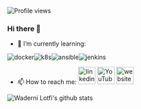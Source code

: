 ![Profile views](https://gpvc.arturio.dev/faudeltn)
### Hi there 👋

- 🌱 I’m currently learning:

![docker](https://camo.githubusercontent.com/0afffc6a4e56c0ba6301ed735c124f534f5ad235/68747470733a2f2f696d672e736869656c64732e696f2f62616467652f646f636b65722532302d2532333064623765642e7376673f267374796c653d666f722d7468652d6261646765266c6f676f3d646f636b6572266c6f676f436f6c6f723d7768697465
)![k8s](https://camo.githubusercontent.com/1e353074ffe417f3c22b6c0a5b0804abf0f01cd4/68747470733a2f2f696d672e736869656c64732e696f2f62616467652f6b756265726e657465732532302d2532333332366365352e7376673f267374796c653d666f722d7468652d6261646765266c6f676f3d6b756265726e65746573266c6f676f436f6c6f723d7768697465
)![ansible](https://camo.githubusercontent.com/82532876739c83ddfa03d96f77708a68d8b45dcb/68747470733a2f2f696d672e736869656c64732e696f2f62616467652f616e7369626c652532302d2532333141313931382e7376673f267374796c653d666f722d7468652d6261646765266c6f676f3d616e7369626c65266c6f676f436f6c6f723d7768697465
)![jenkins](https://camo.githubusercontent.com/48ba51d588576a885e80bd1ee82e0975111991a5/68747470733a2f2f696d672e736869656c64732e696f2f62616467652f6a656e6b696e732532302d2532333243353236332e7376673f267374796c653d666f722d7468652d6261646765266c6f676f3d6a656e6b696e73266c6f676f436f6c6f723d7768697465
)

- 📫 How to reach me:
[<img src='https://cdn.jsdelivr.net/npm/simple-icons@3.0.1/icons/linkedin.svg' alt='linkedin' height='40'>](https://www.linkedin.com/in/lotfiwaderni/)  [<img src='https://cdn.jsdelivr.net/npm/simple-icons@3.0.1/icons/youtube.svg' alt='YouTube' height='40'>](https://www.youtube.com/channel/YallaLabs)  [<img src='https://cdn.jsdelivr.net/npm/simple-icons@3.0.1/icons/icloud.svg' alt='website' height='40'>](https://yallalabs.com)


<!--
[<img src='https://cdn.jsdelivr.net/npm/simple-icons@3.0.1/icons/docker.svg' alt='docker' height='40'>](https://www.docker.com/)  [<img src='https://cdn.jsdelivr.net/npm/simple-icons@3.0.1/icons/kubernetes.svg' alt='kubernetes' height='40'>](https://kubernetes.io/)  [<img src='https://cdn.jsdelivr.net/npm/simple-icons@3.0.1/icons/jenkins.svg' alt='jenkins' height='40'>](https://www.jenkins.io/) 

-->
<!--

---
[![github](https://cloud.githubusercontent.com/assets/17016297/18839843/0e06a67a-83d2-11e6-993a-b35a182500e0.png)][1][![facebook](https://cloud.githubusercontent.com/assets/17016297/18839836/0a06deb4-83d2-11e6-8078-1d0974af0f63.png)][2][![linkedin](https://cloud.githubusercontent.com/assets/17016297/18839848/0fc7e74e-83d2-11e6-8c6a-277fc9d6e067.png)][3]
---
-->

<!--
[1]: http://www.github.com/your_contact_info
[2]: https://www.linkedin.com/in/your_contact_info
[3]: https://www.facebook.com/your_contact_info


[![Latest Blog Post](https://waylonwalker.com/latest.png)](https://yallalabs.com/)
-->






![Waderni Lotfi's github stats](https://github-readme-stats.vercel.app/api?username=faudeltn&show_icons=true&theme=radical)




<!--
**faudeltn/faudeltn** is a ✨ _special_ ✨ repository because its `README.md` (this file) appears on your GitHub profile.

Here are some ideas to get you started:

- 🔭 I’m currently working on ...
- 🌱 I’m currently learning ... kubernetes



- 👯 I’m looking to collaborate on ...
- 🤔 I’m looking for help with ...
- 💬 Ask me about ...
- 📫 How to reach me: ...
- 😄 Pronouns: ...
- ⚡ Fun fact: ...
-->
